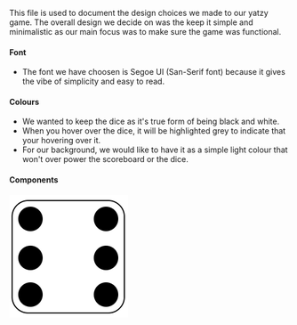 This file is used to document the design choices we made to our yatzy game. 
The overall design we decide on was the keep it simple and minimalistic as our main focus was to make sure the game was functional. 

#### Font 
- The font we have choosen is Segoe UI (San-Serif font) because it gives the vibe of simplicity and easy to read. 

#### Colours
- We wanted to keep the dice as it's true form of being black and white. 
- When you hover over the dice, it will be highlighted grey to indicate that your hovering over it.
- For our background, we would like to have it as a simple light colour that won't over power the scoreboard or the dice. 

#### Components

![Dice](assets/design_system/dice.png)


